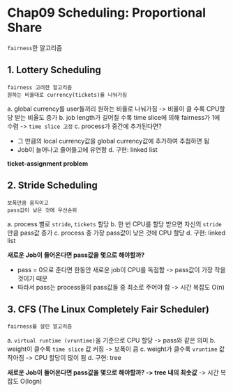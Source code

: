 # Chap09 Scheduling: Proportional Share

`fairness`한 알고리즘

## 1. Lottery Scheduling
```
fairness 고려한 알고리즘
원하는 비율대로 currency(tickets)를 나눠가짐
```
a. global currency를 user들끼리 원하는 비율로 나눠가짐 -> 비율이 클 수록 CPU할당 받는 비율도 증가
b. job length가 길어질 수록 time slice에 의해 fairness가 1에 수렴 -> `time slice 고정`
c. process가 중간에 추가된다면?
  - 그 만큼의 local currency값을 global currency값에 추가하여 추첨하면 됨
  - Job이 늘어나고 줄어들고에 유연함
d. 구현: linked list

__ticket-assignment problem__
 
## 2. Stride Scheduling
```
보폭만큼 움직이고
pass값이 낮은 것에 우선순위
```
a. process 별로 `stride`, `tickets` 할당
b. 한 번 CPU를 할당 받으면 자신의 `stride`만큼 pass값 증가
c. process 중 가장 pass값이 낮은 것에 CPU 할당
d. 구현: linked list

__새로운 Job이 들어온다면 pass값을 몇으로 해야할까?__
- pass = 0으로 준다면 한동안 새로운 job이 CPU를 독점함 -> pass값이 가장 작을 것이기 때문
- 따라서 pass는 process들의 pass값들 중 최소로 주어야 함 -> 시간 복잡도 O(n)
 
## 3. CFS (The Linux Completely Fair Scheduler)
```
fairness를 살린 알고리즘
```
a. `virtual runtime (vruntime)`을 기준으로 CPU 할당 -> pass와 같은 의미
b. weight이 클수록 `time slice` 값 커짐 -> 보폭이 큼
c. weight가 클수록 `vruntime` 값 작아짐 -> CPU 할당이 많이 됨
d. 구현: tree

__새로운 Job이 들어온다면 pass값을 몇으로 해야할까? -> tree 내의 최솟값__
-> 시간 복잡도 O(logn)
